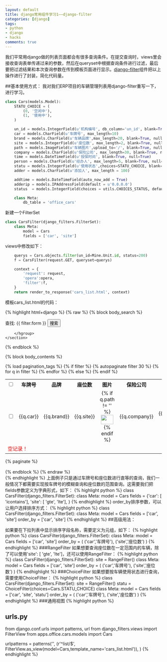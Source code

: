 ```yaml
---
layout: default
title: django常用组件学习1——django-filter
categories: [django]
tags:
- python
- django
- hacks
comments: true
---
```


我们平常用django做的列表页面都会有很多查询条件。在提交查询时，views里会接收查询表单传递过来的参数，然后在queryset中根据查询条件进行过滤，最后要把过滤结果和本次查询参数在传到模板页面进行显示。[django-filter][django-filter]组件把以上操作进行了封装，简化代码量。


##基本使用方式：
我对我们ERP项目的车辆管理列表用django-filter重写一下，进行学习。

```python
class Cars(models.Model):
    STATU_CHOICE = (
        (0, '空闲中'),
        (1, '使用中'),
    )

    un_id = models.IntegerField(u'机构编号', db_column='un_id', blank=True, null=True)
    car = models.CharField(u'车牌号', max_length=10)
    brand = models.CharField(u'车辆品牌',max_length=20, blank=True, null=True)
    site = models.IntegerField(u'座位数', max_length=2, blank=True, null=True)
    path = models.ImageField(u'车辆图片',upload_to='/', blank=True, null=True)
    company = models.CharField(u'保险公司', max_length=30, blank=True, null=True)
    time = models.DateTimeField(u'投保时间', blank=True, null=True)
    person = models.CharField(u'经办人', max_length=5, blank=True, null=True)
    statu = models.IntegerField(u'使用状态',choices=STATU_CHOICE, blank=True, null=True)
    adder = models.CharField(u'添加人', max_length = 100) 

    addtime = models.DateTimeField(auto_now_add = True) 
    adderip = models.IPAddressField(default = u'0.0.0.0')
    status  = models.IntegerField(choices = utils.CHOICES_STATUS, default = 200)

    class Meta:
        db_table = 'office_cars'
```

新建一个FilterSet

```python
class CarsFilter(django_filters.FilterSet):
    class Meta:
        model = Cars
        fields = ['car', 'site']
```

views中修改如下：

```python
    querys = Cars.objects.filter(un_id=Mine.Unit.id, status=200)
    f = CarsFilter(request.GET, queryset=querys)

    context = {
        'request': request,
        'opera':opera,
        'filter':f,
    }
    return render_to_response('cars_list.html', context)
```

模板cars_list.html的代码：

{% highlight html+django %}
{% raw %}
    {% block body_search %}
    <section id="serach-console">
        <hgroup>
            <form action="?method=search" method="get">
                查找:
                {{ filter.form }}
                <input class="button" type="submit" value="搜索" />
            </form>

        </hgroup>
    </section>
{% endblock %}

{% block body_contents %}
    <section id="editor-console">
        {% load pagination_tags %}
        <table class="data-list" width="100%" border="0" cellspacing="0" cellpadding="0">
            <tr>
                <th width="2%"><input type="checkbox" id="check-console" value="-1"></th>
                <th width="10%">车牌号</th>
                <th width="10%">品牌</th>
                <th width="10%">座位数</th>
                <th width="10%">图片</th>
                <th width="10%">保险公司</th>
                <th width="10%">投保时间</th>
                <th width="10%">经办人</th>
                <th width="10%">使用状态</th>
            </tr>
            {% if filter %}
                {% autopaginate filter 30 %}
                {% for q in filter  %}
                    <tr>
                        <td><input type="checkbox" name="id" id="{{q.id}}" value="{{ q.id }}"></td>
                        <td align="center">{{q.car}}</td>
                        <td align="center">{{q.brand}}</td>
                        <td align="center">{{q.site}}</td>
                        <td align="center">
                            {% if q.path != '' %}
                                <a href="{{ q.path }}" target="_blank"><img src="{{ q.path }}" width="40px" height="30px"></a>
                            {% endif %}
                        </td>
                        <td align="center">{{q.company}}</td>
                        <td align="center">{{q.time|date:'Y-m-d'}}</td>
                        <td align="center">{{q.person}}</td>
                        <td align="center">{{q.get_statu_display}}</td>
                    </tr>
                {% endfor %}
            {% else %}
                <tr>
                    <td colspan="9" style="color:#e00">空记录！</td>
                </tr>
            {% endif %}
        </table>
        <div >{% paginate %}</div>
        <br/>
    </section>
{% endblock %}
{% endraw %}    
{% endhighlight %}
上面例子只是通过车牌号和座位数进行直等的查询，我们一般情况下都需要实现按车牌号的模糊查询和座位数的范围查询。这需要我们把fields参数定义为字典形式，如下：
{% highlight python %}
class CarsFilter(django_filters.FilterSet):
    class Meta:
        model = Cars
        fields = {'car': [ 'icontains'],
                  'site': [ 'gte', 'lte'],
                 }
{% endhighlight %}
order_by排序参数，可以让用户选择排序方式：
{% highlight python %}
class CarsFilter(django_filters.FilterSet):
    class Meta:
        model = Cars
        fields = ['car', 'site']
        order_by = ['car', 'site']
{% endhighlight %}
##高级用法：

如果要在下拉列表中显示排序字段名称，需要定义为元组，如下：
{% highlight python %}
class CarsFilter(django_filters.FilterSet):
    class Meta:
        model = Cars
        fields = ['car', 'site']
        order_by = (
            ('car','车牌号'),
            ('site','座位数')
        )
{% endhighlight %}
###RangeFilter
如果想要查询座位数在一定范围内的车辆，除了可以使用'site': [ 'gte', 'lte']，还可以使用RangeFilter：
{% highlight python %}
class CarsFilter(django_filters.FilterSet):
    site = RangeFilter()
    class Meta:
        model = Cars
        fields = ['car', 'site']
        order_by = (
            ('car','车牌号'),
            ('site','座位数')
        )
{% endhighlight %}
###ChoiceFilter
如果想要按车辆使用状态进行查询，需要使用ChoiceFilter：
{% highlight python %}
class CarsFilter(django_filters.FilterSet):
    site = RangeFilter()
    statu = ChoiceFilter(choices=Cars.STATU_CHOICE)
    class Meta:
        model = Cars
        fields = ['car', 'site', 'statu']
        order_by = (
            ('car','车牌号'),
            ('site','座位数')
        )
{% endhighlight %}
###通用视图
{% highlight python %}
# urls.py
from django.conf.urls import patterns, url
from django_filters.views import FilterView
from apps.office.cars.models import Cars

urlpatterns = patterns('',
    (r'^list/$', FilterView.as_view(model=Cars,template_name='cars_list.html')),
)
{% endhighlight %}

[django-filter]: https://github.com/alex/django-filter